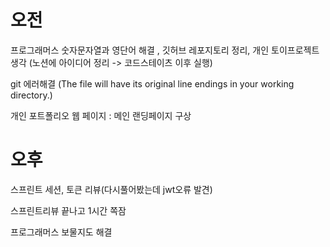 # 오전

프로그래머스 숫자문자열과 영단어 해결 , 깃허브 레포지토리 정리, 개인 토이프로젝트 생각 (노션에 아이디어 정리 -> 코드스테이츠 이후 실행)

git 에러해결 (The file will have its original line endings in your working directory.) 

개인 포트폴리오 웹 페이지 : 메인 랜딩페이지 구상

# 오후

스프린트 세션, 토큰 리뷰(다시풀어봤는데 jwt오류 발견)

스프린트리뷰 끝나고 1시간 쪽잠

프로그래머스 보물지도 해결

